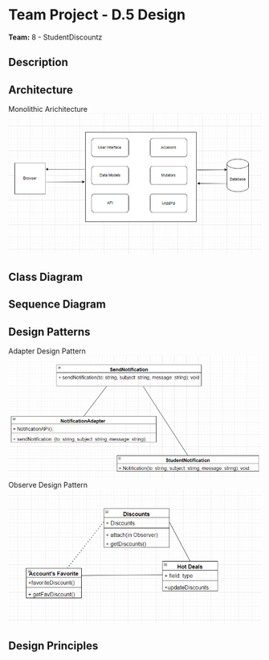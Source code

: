 # Team Project - D.5 Design

**Team:** 8 - StudentDiscountz

## Description

## Architecture
Monolithic Arichitecture<br>
![Monolithic Architecture](./assets/deliverable-05/Architecture.PNG)

## Class Diagram

## Sequence Diagram

## Design Patterns
Adapter Design Pattern<br>
![Adapter](./assets/deliverable-05/designPattern1.PNG)<br>
Observe Design Pattern<br>
![Observe](./assets/deliverable-05/designPattern2.PNG)<br>

## Design Principles

